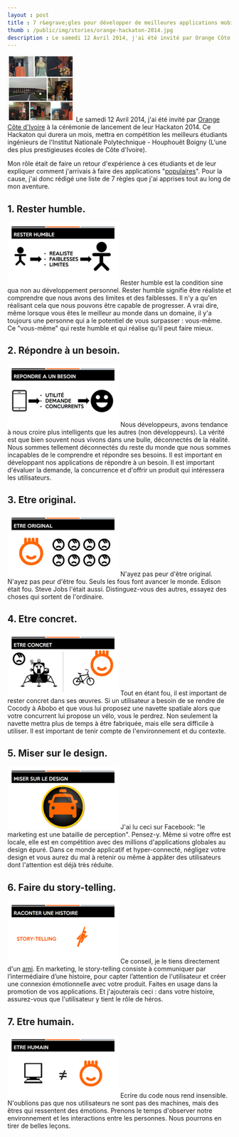 ```yaml
---
layout : post
title : 7 r&egrave;gles pour développer de meilleures applications mobiles
thumb : /public/img/stories/orange-hackaton-2014.jpg
description : Le samedi 12 Avril 2014, j'ai été invité par Orange Côte d'Ivoire à la cérémonie de lancement de leur Hackaton 2014. Ce Hackaton qui durera un mois, mettra en compétition les meilleurs étudiants ingénieurs de l'Institut Nationale Polytechnique - Houphouët Boigny (L'une des plus prestigieuses &eacute;coles de Côte d'Ivoire). Mon rôle était de faire un retour d'expérience à ces étudiants et de leur expliquer comment j'arrivais à faire des applications "populaires". Pour la cause, j'ai donc rédigé une liste de 7 r&egrave;gles que j'ai apprises tout au long de mon aventure.
---
```


<p><img src="/generated/stories/orange-hackaton-2014-150x150-520064.jpg" class="callout" itemprop="image" alt="Hackaton Orange 2014" > Le samedi 12 Avril 2014, j&#39;ai été invité par <a href="http://www.orange.ci/">Orange Côte d&#39;Ivoire</a> à la cérémonie de lancement de leur Hackaton 2014. Ce Hackaton qui durera un mois, mettra en compétition les meilleurs étudiants ingénieurs de l&#39;Institut Nationale Polytechnique - Houphouët Boigny (L&#39;une des plus prestigieuses &eacute;coles de Côte d&#39;Ivoire).</p>

<p>Mon rôle était de faire un retour d&#39;expérience à ces étudiants et de leur expliquer comment j&#39;arrivais à faire des applications &quot;<a href="https://play.google.com/store/search?q=intelgeo&amp;c=apps">populaires</a>&quot;.
Pour la cause, j&#39;ai donc rédigé une liste de 7 r&egrave;gles que j&#39;ai apprises tout au long de mon aventure.</p>

<h2>1. Rester humble.</h2>

<p><img src="/generated/stories/orange-slide-1-250x141-f7a5c6.png" class="callout_right" itemprop="image" > Rester humble est la condition sine qua non au développement personnel. Rester humble signifie être réaliste et comprendre que nous avons des limites et des faiblesses. Il n&#39;y a qu&#39;en réalisant cela que nous pouvons être capable de progresser.
A vrai dire, même lorsque vous êtes le meilleur au monde dans un domaine, il y&#39;a toujours une personne qui a le potentiel de vous surpasser : vous-même. Ce &quot;vous-même&quot; qui reste humble et qui réalise qu&#39;il peut faire mieux.</p>

<h2>2. Répondre &agrave; un besoin.</h2>

<p><img src="/generated/stories/orange-slide-2-250x141-20cfbb.png" class="callout_right" itemprop="image" > Nous développeurs, avons tendance à nous croire plus intelligents que les autres (non développeurs). La vérité est que bien souvent nous vivons dans une bulle, déconnectés de la réalité. Nous sommes tellement déconnectés du reste du monde que nous sommes incapables de le comprendre et répondre ses besoins.
Il est important en développant nos applications de répondre à un besoin. Il est important d&#39;évaluer la demande, la concurrence et d&#39;offrir un produit qui intéressera les utilisateurs.</p>

<h2>3. Etre original.</h2>

<p><img src="/generated/stories/orange-slide-3-250x141-863e88.png" class="callout_right" itemprop="image" > N&#39;ayez pas peur d&#39;être original. N&#39;ayez pas peur d&#39;être fou. Seuls les fous font avancer le monde. Edison était fou. Steve Jobs l&#39;était aussi.
Distinguez-vous des autres, essayez des choses qui sortent de l&#39;ordinaire.</p>

<h2>4. Etre concret.</h2>

<p><img src="/generated/stories/orange-slide-4-250x141-b01a51.png" class="callout_right" itemprop="image" > Tout en étant fou, il est important de rester concret dans ses œuvres.
Si un utilisateur a besoin de se rendre de Cocody à Abobo et que vous lui proposez une navette spatiale alors que votre concurrent lui propose un vélo, vous le perdrez.
Non seulement la navette mettra plus de temps à être fabriquée, mais elle sera difficile à utiliser. Il est important de tenir compte de l&#39;environnement et du contexte.</p>

<h2>5. Miser sur le design.</h2>

<p><img src="/generated/stories/orange-slide-5-250x141-53c7bb.png" class="callout_right" itemprop="image" > J&#39;ai lu ceci sur Facebook: &quot;le marketing est une bataille de perception&quot;. Pensez-y.
Même si votre offre est locale, elle est en compétition avec des millions d&#39;applications globales au design épuré.
Dans ce monde applicatif et hyper-connecté, négligez votre design et vous aurez du mal à retenir ou même à appâter des utilisateurs dont l&#39;attention est déjà très réduite.</p>

<h2>6. Faire du story-telling.</h2>

<p><img src="/generated/stories/orange-slide-6-250x141-59d917.png" class="callout_right" itemprop="image" > Ce conseil, je le tiens directement d&#39;un <a href="https://www.facebook.com/franckbaye">ami</a>. En marketing, le story-telling consiste à communiquer par l’intermédiaire d’une histoire, pour capter l’attention de l&#39;utilisateur et créer une connexion émotionnelle avec votre produit.
Faites en usage dans la promotion de vos applications. Et j&#39;ajouterais ceci : dans votre histoire, assurez-vous que l&#39;utilisateur y tient le rôle de héros.</p>

<h2>7. Etre humain.</h2>

<p><img src="/generated/stories/orange-slide-7-250x141-c9fcd8.png" class="callout_right" itemprop="image" > Ecrire du code nous rend insensible. N&#39;oublions pas que nos utilisateurs ne sont pas des machines, mais des êtres qui ressentent des émotions.
Prenons le temps d&#39;observer notre environnement et les interactions entre les personnes. Nous pourrons en tirer de belles leçons.</p>
